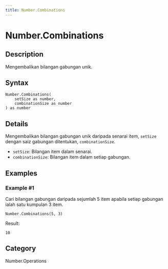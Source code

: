 ```yaml
---
title: Number.Combinations
---
```


# Number.Combinations


## Description

Mengembalikan bilangan gabungan unik.


## Syntax

```powerquery
Number.Combinations(
    setSize as number,
    combinationSize as number
) as number
```


## Details

Mengembalikan bilangan gabungan unik daripada senarai item, <code>setSize</code> dengan saiz gabungan ditentukan, <code>combinationSize</code>.<ul>    <li><code>setSize</code>: Bilangan item dalam senarai.</li>    <li><code>combinationSize</code>: Bilangan item dalam setiap gabungan.</li></ul>


## Examples

### Example #1 
Cari bilangan gabungan daripada sejumlah 5 item apabila setiap gabungan ialah satu kumpulan 3 item.
```powerquery
Number.Combinations(5, 3)
```

Result: 
```powerquery
10
```




## Category
Number.Operations

